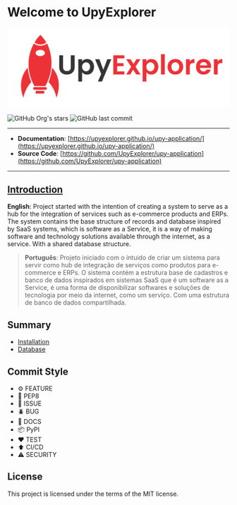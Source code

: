 # Welcome to UpyExplorer

![](https://raw.githubusercontent.com/UpyExplorer/upy-application/master/docs/assets/upy-explorer.png)

![GitHub Org's stars](https://img.shields.io/github/stars/UpyExplorer?label=LinuxProfile&style=flat-square)
![GitHub last commit](https://img.shields.io/github/last-commit/UpyExplorer/upy-application?style=flat-square)

---

- **Documentation**: [https://upyexplorer.github.io/upy-application/](https://upyexplorer.github.io/upy-application/)
- **Source Code**: [https://github.com/UpyExplorer/upy-application](https://github.com/UpyExplorer/upy-application)

---

## [Introduction](https://docs.linuxprofile.com/)

**English**: Project started with the intention of creating a system to serve as a hub for the integration of services such as e-commerce products and ERPs. The system contains the base structure of records and database inspired by SaaS systems, which is software as a Service, it is a way of making software and technology solutions available through the internet, as a service. With a shared database structure.

> **Português**: Projeto iniciado com o intuido de criar um sistema para servir como hub de integração de serviços como produtos para e-commerce e ERPs. O sistema contém a estrutura base de cadastros e banco de dados inspirados em sistemas SaaS que é um software as a Service, é uma forma de disponibilizar softwares e soluções de tecnologia por meio da internet, como um serviço. Com uma estrutura de banco de dados compartilhada.

## Summary

- [Installation](#)
- [Database](#)

## Commit Style

- ⚙️ FEATURE
- 📝 PEP8
- 📌 ISSUE
- 🪲 BUG
- 📘 DOCS
- 📦 PyPI
- ❤️️ TEST
- ⬆️ CI/CD
- ⚠️ SECURITY

## License

This project is licensed under the terms of the MIT license.
